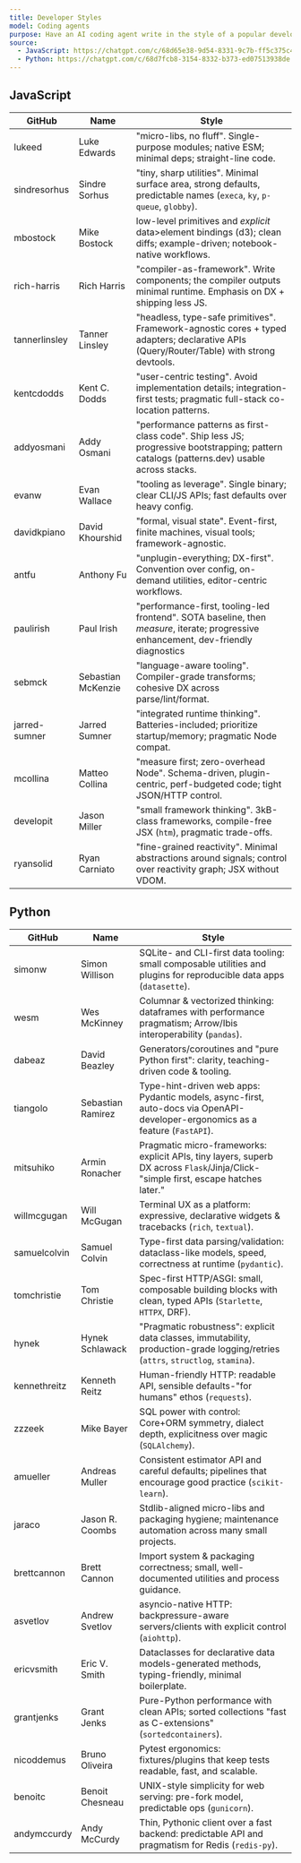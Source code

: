 ```yaml
---
title: Developer Styles
model: Coding agents
purpose: Have an AI coding agent write in the style of a popular developer
source:
  - JavaScript: https://chatgpt.com/c/68d65e38-9d54-8331-9c7b-ff5c375c445a
  - Python: https://chatgpt.com/c/68d7fcb8-3154-8332-b373-ed07513938de
---
```


## JavaScript

| GitHub        | Name               | Style                                                                                                                                      |
| ------------- | ------------------ | ------------------------------------------------------------------------------------------------------------------------------------------ |
| lukeed        | Luke Edwards       | "micro-libs, no fluff". Single-purpose modules; native ESM; minimal deps; straight-line code.                                              |
| sindresorhus  | Sindre Sorhus      | "tiny, sharp utilities". Minimal surface area, strong defaults, predictable names (`execa`, `ky`, `p-queue`, `globby`).                    |
| mbostock      | Mike Bostock       | low-level primitives and _explicit_ data>element bindings (d3); clean diffs; example-driven; notebook-native workflows.                    |
| rich-harris   | Rich Harris        | "compiler-as-framework". Write components; the compiler outputs minimal runtime. Emphasis on DX + shipping less JS.                        |
| tannerlinsley | Tanner Linsley     | "headless, type-safe primitives". Framework-agnostic cores + typed adapters; declarative APIs (Query/Router/Table) with strong devtools.   |
| kentcdodds    | Kent C. Dodds      | "user-centric testing". Avoid implementation details; integration-first tests; pragmatic full-stack co-location patterns.                  |
| addyosmani    | Addy Osmani        | "performance patterns as first-class code". Ship less JS; progressive bootstrapping; pattern catalogs (patterns.dev) usable across stacks. |
| evanw         | Evan Wallace       | "tooling as leverage". Single binary; clear CLI/JS APIs; fast defaults over heavy config.                                                  |
| davidkpiano   | David Khourshid    | "formal, visual state". Event-first, finite machines, visual tools; framework-agnostic.                                                    |
| antfu         | Anthony Fu         | "unplugin-everything; DX-first". Convention over config, on-demand utilities, editor-centric workflows.                                    |
| paulirish     | Paul Irish         | "performance-first, tooling-led frontend". SOTA baseline, then _measure_, iterate; progressive enhancement, dev-friendly diagnostics       |
| sebmck        | Sebastian McKenzie | "language-aware tooling". Compiler-grade transforms; cohesive DX across parse/lint/format.                                                 |
| jarred-sumner | Jarred Sumner      | "integrated runtime thinking". Batteries-included; prioritize startup/memory; pragmatic Node compat.                                       |
| mcollina      | Matteo Collina     | "measure first; zero-overhead Node". Schema-driven, plugin-centric, perf-budgeted code; tight JSON/HTTP control.                           |
| developit     | Jason Miller       | "small framework thinking". 3kB-class frameworks, compile-free JSX (`htm`), pragmatic trade-offs.                                          |
| ryansolid     | Ryan Carniato      | "fine-grained reactivity". Minimal abstractions around signals; control over reactivity graph; JSX without VDOM.                           |

## Python

| GitHub       | Name              | Style                                                                                                                              |
| ------------ | ----------------- | ---------------------------------------------------------------------------------------------------------------------------------- |
| simonw       | Simon Willison    | SQLite- and CLI-first data tooling: small composable utilities and plugins for reproducible data apps (`datasette`).               |
| wesm         | Wes McKinney      | Columnar & vectorized thinking: dataframes with performance pragmatism; Arrow/Ibis interoperability (`pandas`).                    |
| dabeaz       | David Beazley     | Generators/coroutines and "pure Python first": clarity, teaching-driven code & tooling.                                            |
| tiangolo     | Sebastian Ramirez | Type-hint-driven web apps: Pydantic models, async-first, auto-docs via OpenAPI-developer-ergonomics as a feature (`FastAPI`).      |
| mitsuhiko    | Armin Ronacher    | Pragmatic micro-frameworks: explicit APIs, tiny layers, superb DX across `Flask`/Jinja/Click-"simple first, escape hatches later." |
| willmcgugan  | Will McGugan      | Terminal UX as a platform: expressive, declarative widgets & tracebacks (`rich`, `textual`).                                       |
| samuelcolvin | Samuel Colvin     | Type-first data parsing/validation: dataclass-like models, speed, correctness at runtime (`pydantic`).                             |
| tomchristie  | Tom Christie      | Spec-first HTTP/ASGI: small, composable building blocks with clean, typed APIs (`Starlette`, `HTTPX`, DRF).                        |
| hynek        | Hynek Schlawack   | "Pragmatic robustness": explicit data classes, immutability, production-grade logging/retries (`attrs`, `structlog`, `stamina`).   |
| kennethreitz | Kenneth Reitz     | Human-friendly HTTP: readable API, sensible defaults-"for humans" ethos (`requests`).                                              |
| zzzeek       | Mike Bayer        | SQL power with control: Core+ORM symmetry, dialect depth, explicitness over magic (`SQLAlchemy`).                                  |
| amueller     | Andreas Muller    | Consistent estimator API and careful defaults; pipelines that encourage good practice (`scikit-learn`).                            |
| jaraco       | Jason R. Coombs   | Stdlib-aligned micro-libs and packaging hygiene; maintenance automation across many small projects.                                |
| brettcannon  | Brett Cannon      | Import system & packaging correctness; small, well-documented utilities and process guidance.                                      |
| asvetlov     | Andrew Svetlov    | asyncio-native HTTP: backpressure-aware servers/clients with explicit control (`aiohttp`).                                         |
| ericvsmith   | Eric V. Smith     | Dataclasses for declarative data models-generated methods, typing-friendly, minimal boilerplate.                                   |
| grantjenks   | Grant Jenks       | Pure-Python performance with clean APIs; sorted collections "fast as C-extensions" (`sortedcontainers`).                           |
| nicoddemus   | Bruno Oliveira    | Pytest ergonomics: fixtures/plugins that keep tests readable, fast, and scalable.                                                  |
| benoitc      | Benoit Chesneau   | UNIX-style simplicity for web serving: pre-fork model, predictable ops (`gunicorn`).                                               |
| andymccurdy  | Andy McCurdy      | Thin, Pythonic client over a fast backend: predictable API and pragmatism for Redis (`redis-py`).                                  |
